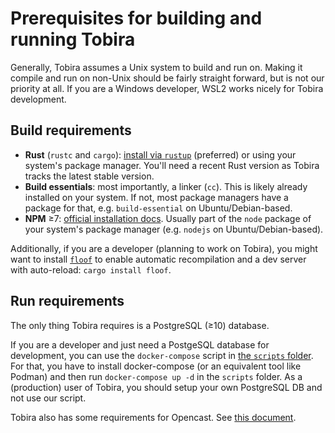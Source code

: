 # Prerequisites for building and running Tobira

Generally, Tobira assumes a Unix system to build and run on.
Making it compile and run on non-Unix should be fairly straight forward, but is not our priority at all.
If you are a Windows developer, WSL2 works nicely for Tobira development.


## Build requirements

- **Rust** (`rustc` and `cargo`): [install via `rustup`](https://www.rust-lang.org/learn/get-started) (preferred) or using your system's package manager. You'll need a recent Rust version as Tobira tracks the latest stable version.
- **Build essentials**: most importantly, a linker (`cc`). This is likely already installed on your system. If not, most package managers have a package for that, e.g. `build-essential` on Ubuntu/Debian-based.
- **NPM** ≥7: [official installation docs](https://docs.npmjs.com/downloading-and-installing-node-js-and-npm). Usually part of the `node` package of your system's package manager (e.g. `nodejs` on Ubuntu/Debian-based).

Additionally, if you are a developer (planning to work on Tobira), you might want to install [`floof`](https://github.com/LukasKalbertodt/floof) to enable automatic recompilation and a dev server with auto-reload: `cargo install floof`.


## Run requirements

The only thing Tobira requires is a PostgreSQL (≥10) database.

If you are a developer and just need a PostgeSQL database for development, you can use the `docker-compose` script in [the `scripts` folder](../scripts). For that, you have to install docker-compose (or an equivalent tool like Podman) and then run `docker-compose up -d` in the `scripts` folder. As a (production) user of Tobira, you should setup your own PostgreSQL DB and not use our script.

Tobira also has some requirements for Opencast.
See [this document](./opencast-requirements.md).
